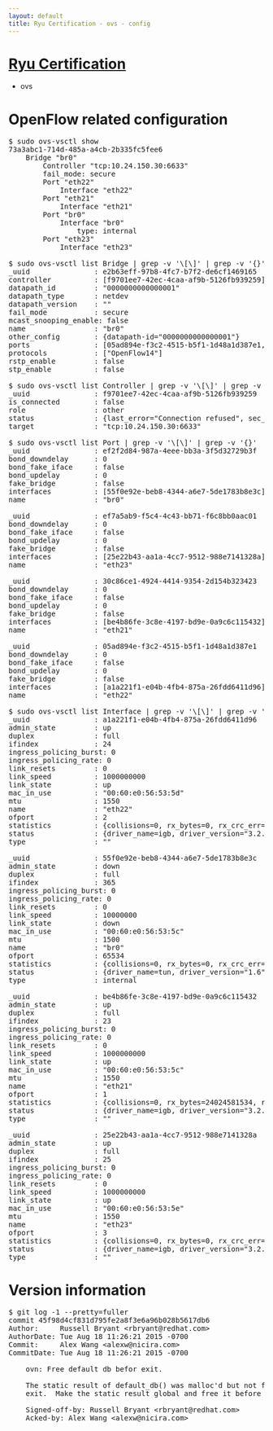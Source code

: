 ```yaml
---
layout: default
title: Ryu Certification - ovs - config
---
```

# [Ryu Certification](http://osrg.github.io/ryu/certification.html)
* ovs 

# OpenFlow related configuration
<pre>
$ sudo ovs-vsctl show
73a3abc1-714d-485a-a4cb-2b335fc5fee6
    Bridge "br0"
        Controller "tcp:10.24.150.30:6633"
        fail_mode: secure
        Port "eth22"
            Interface "eth22"
        Port "eth21"
            Interface "eth21"
        Port "br0"
            Interface "br0"
                type: internal
        Port "eth23"
            Interface "eth23"

$ sudo ovs-vsctl list Bridge | grep -v '\[\]' | grep -v '{}'
_uuid               : e2b63eff-97b8-4fc7-b7f2-de6cf1469165
controller          : [f9701ee7-42ec-4caa-af9b-5126fb939259]
datapath_id         : "0000000000000001"
datapath_type       : netdev
datapath_version    : "<built-in>"
fail_mode           : secure
mcast_snooping_enable: false
name                : "br0"
other_config        : {datapath-id="0000000000000001"}
ports               : [05ad894e-f3c2-4515-b5f1-1d48a1d387e1, 30c86ce1-4924-4414-9354-2d154b323423, ef2f2d84-987a-4eee-bb3a-3f5d32729b3f, ef7a5ab9-f5c4-4c43-bb71-f6c8bb0aac01]
protocols           : ["OpenFlow14"]
rstp_enable         : false
stp_enable          : false

$ sudo ovs-vsctl list Controller | grep -v '\[\]' | grep -v '{}'
_uuid               : f9701ee7-42ec-4caa-af9b-5126fb939259
is_connected        : false
role                : other
status              : {last_error="Connection refused", sec_since_disconnect="3", state=BACKOFF}
target              : "tcp:10.24.150.30:6633"

$ sudo ovs-vsctl list Port | grep -v '\[\]' | grep -v '{}'
_uuid               : ef2f2d84-987a-4eee-bb3a-3f5d32729b3f
bond_downdelay      : 0
bond_fake_iface     : false
bond_updelay        : 0
fake_bridge         : false
interfaces          : [55f0e92e-beb8-4344-a6e7-5de1783b8e3c]
name                : "br0"

_uuid               : ef7a5ab9-f5c4-4c43-bb71-f6c8bb0aac01
bond_downdelay      : 0
bond_fake_iface     : false
bond_updelay        : 0
fake_bridge         : false
interfaces          : [25e22b43-aa1a-4cc7-9512-988e7141328a]
name                : "eth23"

_uuid               : 30c86ce1-4924-4414-9354-2d154b323423
bond_downdelay      : 0
bond_fake_iface     : false
bond_updelay        : 0
fake_bridge         : false
interfaces          : [be4b86fe-3c8e-4197-bd9e-0a9c6c115432]
name                : "eth21"

_uuid               : 05ad894e-f3c2-4515-b5f1-1d48a1d387e1
bond_downdelay      : 0
bond_fake_iface     : false
bond_updelay        : 0
fake_bridge         : false
interfaces          : [a1a221f1-e04b-4fb4-875a-26fdd6411d96]
name                : "eth22"

$ sudo ovs-vsctl list Interface | grep -v '\[\]' | grep -v '{}'
_uuid               : a1a221f1-e04b-4fb4-875a-26fdd6411d96
admin_state         : up
duplex              : full
ifindex             : 24
ingress_policing_burst: 0
ingress_policing_rate: 0
link_resets         : 0
link_speed          : 1000000000
link_state          : up
mac_in_use          : "00:60:e0:56:53:5d"
mtu                 : 1550
name                : "eth22"
ofport              : 2
statistics          : {collisions=0, rx_bytes=0, rx_crc_err=0, rx_dropped=0, rx_errors=0, rx_frame_err=0, rx_over_err=0, rx_packets=0, tx_bytes=18089315792, tx_dropped=0, tx_errors=0, tx_packets=12064077}
status              : {driver_name=igb, driver_version="3.2.10-k", firmware_version="2.10-9"}
type                : ""

_uuid               : 55f0e92e-beb8-4344-a6e7-5de1783b8e3c
admin_state         : down
duplex              : full
ifindex             : 365
ingress_policing_burst: 0
ingress_policing_rate: 0
link_resets         : 0
link_speed          : 10000000
link_state          : down
mac_in_use          : "00:60:e0:56:53:5c"
mtu                 : 1500
name                : "br0"
ofport              : 65534
statistics          : {collisions=0, rx_bytes=0, rx_crc_err=0, rx_dropped=0, rx_errors=0, rx_frame_err=0, rx_over_err=0, rx_packets=0, tx_bytes=0, tx_dropped=0, tx_errors=0, tx_packets=0}
status              : {driver_name=tun, driver_version="1.6", firmware_version="N/A"}
type                : internal

_uuid               : be4b86fe-3c8e-4197-bd9e-0a9c6c115432
admin_state         : up
duplex              : full
ifindex             : 23
ingress_policing_burst: 0
ingress_policing_rate: 0
link_resets         : 0
link_speed          : 1000000000
link_state          : up
mac_in_use          : "00:60:e0:56:53:5c"
mtu                 : 1550
name                : "eth21"
ofport              : 1
statistics          : {collisions=0, rx_bytes=24024581534, rx_crc_err=0, rx_dropped=0, rx_errors=0, rx_frame_err=0, rx_over_err=0, rx_packets=16026376, tx_bytes=0, tx_dropped=0, tx_errors=0, tx_packets=0}
status              : {driver_name=igb, driver_version="3.2.10-k", firmware_version="2.10-9"}
type                : ""

_uuid               : 25e22b43-aa1a-4cc7-9512-988e7141328a
admin_state         : up
duplex              : full
ifindex             : 25
ingress_policing_burst: 0
ingress_policing_rate: 0
link_resets         : 0
link_speed          : 1000000000
link_state          : up
mac_in_use          : "00:60:e0:56:53:5e"
mtu                 : 1550
name                : "eth23"
ofport              : 3
statistics          : {collisions=0, rx_bytes=0, rx_crc_err=0, rx_dropped=0, rx_errors=0, rx_frame_err=0, rx_over_err=0, rx_packets=0, tx_bytes=1176922500, tx_dropped=0, tx_errors=0, tx_packets=784615}
status              : {driver_name=igb, driver_version="3.2.10-k", firmware_version="2.10-9"}
type                : ""
</pre>

# Version information
<pre>
$ git log -1 --pretty=fuller
commit 45f98d4cf831d795fe2a8f3e6a96b028b5617db6
Author:     Russell Bryant &lt;rbryant@redhat.com&gt;
AuthorDate: Tue Aug 18 11:26:21 2015 -0700
Commit:     Alex Wang &lt;alexw@nicira.com&gt;
CommitDate: Tue Aug 18 11:26:21 2015 -0700

    ovn: Free default db befor exit.
    
    The static result of default_db&#40;&#41; was malloc'd but not freed before
    exit.  Make the static result global and free it before exit.
    
    Signed-off-by: Russell Bryant &lt;rbryant@redhat.com&gt;
    Acked-by: Alex Wang &lt;alexw@nicira.com&gt;
</pre>
